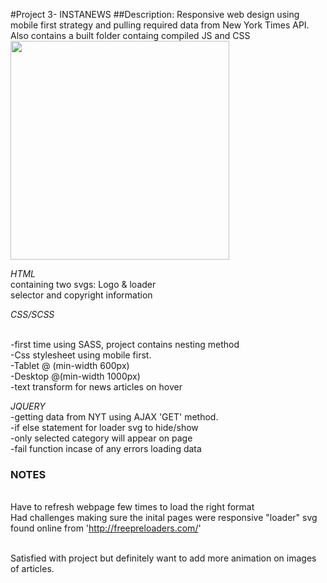 #Project 3- INSTANEWS
##Description: Responsive web design using mobile first strategy and pulling required data from New York Times API. Also contains a built folder containg compiled JS and CSS
<img src="../images/desktop.png" width ="350px" height="350px"/>

*HTML*
<br>containing two svgs: Logo & loader 
<br>selector and copyright information

*CSS/SCSS*

<br>-first time using SASS, project contains nesting method
<br>-Css stylesheet using mobile first.
<br>-Tablet @ (min-width 600px)
<br>-Desktop @(min-width 1000px)
<br>-text transform for news articles on hover

*JQUERY*
<br>-getting data from NYT using AJAX 'GET' method.
<br>-if else statement for loader svg to hide/show
<br>-only selected category will appear on page
<br>-fail function incase of any errors loading data


### NOTES
<br>Have to refresh webpage few times to load the right format
<br>Had challenges making sure the inital pages were responsive
"loader" svg found online from 'http://freepreloaders.com/'

<br>Satisfied with project but definitely want to add more animation on images of articles.
